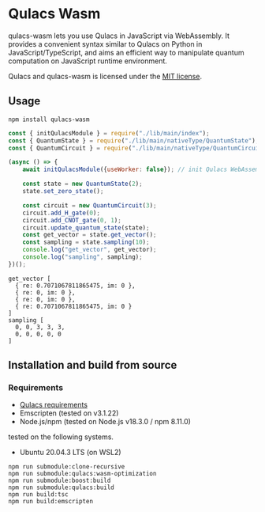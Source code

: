 # Qulacs Wasm

qulacs-wasm lets you use Qulacs in JavaScript via WebAssembly. It provides a convenient syntax similar to Qulacs on Python in JavaScript/TypeScript, and aims an efficient way to manipulate quantum computation on JavaScript runtime environment.

Qulacs and qulacs-wasm is licensed under the [MIT license](https://github.com/qulacs/qulacs/blob/master/LICENSE).

## Usage

```
npm install qulacs-wasm
```

```javascript
const { initQulacsModule } = require("./lib/main/index");
const { QuantumState } = require("./lib/main/nativeType/QuantumState");
const { QuantumCircuit } = require("./lib/main/nativeType/QuantumCircuit");

(async () => {
    await initQulacsModule({useWorker: false}); // init Qulacs WebAssembly module

    const state = new QuantumState(2);
    state.set_zero_state();

    const circuit = new QuantumCircuit(3);
    circuit.add_H_gate(0);
    circuit.add_CNOT_gate(0, 1);
    circuit.update_quantum_state(state);
    const get_vector = state.get_vector();
    const sampling = state.sampling(10);
    console.log("get_vector", get_vector);
    console.log("sampling", sampling);
})();
```

```
get_vector [
  { re: 0.7071067811865475, im: 0 },
  { re: 0, im: 0 },
  { re: 0, im: 0 },
  { re: 0.7071067811865475, im: 0 }
]
sampling [
  0, 0, 3, 3, 3,
  0, 0, 0, 0, 0
]
```


## Installation and build from source

### Requirements

- [Qulacs requirements](https://github.com/qulacs/qulacs#requirements)
- Emscripten (tested on v3.1.22)
- Node.js/npm (tested on Node.js v18.3.0 / npm 8.11.0)

tested on the following systems.

- Ubuntu 20.04.3 LTS (on WSL2)

```
npm run submodule:clone-recursive
npm run submodule:qulacs:wasm-optimization
npm run submodule:boost:build
npm run submodule:qulacs:build
npm run build:tsc
npm run build:emscripten
```

